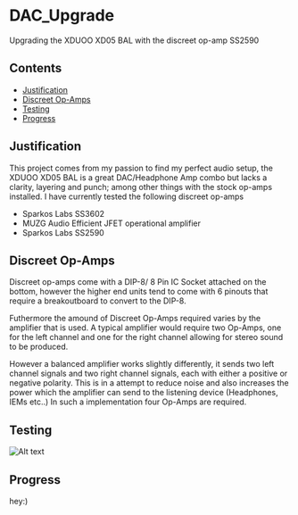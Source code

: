 # DAC_Upgrade
Upgrading the XDUOO XD05 BAL with the discreet op-amp SS2590


## Contents
* [Justification](#Justification)
* [Discreet Op-Amps](#Discreet-Op-Amps)
* [Testing](#Testing)
* [Progress](#Progress)

## Justification
This project comes from my passion to find my perfect audio setup, the XDUOO XD05 BAL is a great DAC/Headphone Amp combo but lacks a clarity, layering and punch; among other things with the stock op-amps installed.
I have currently tested the following discreet op-amps
* Sparkos Labs SS3602
* MUZG Audio Efficient JFET operational amplifier
* Sparkos Labs SS2590



## Discreet Op-Amps

Discreet op-amps come with a DIP-8/ 8 Pin IC Socket attached on the bottom, however the higher end units tend to come with 6 pinouts that require a breakoutboard to convert to the DIP-8.

Futhermore the amound of Discreet Op-Amps required varies by the amplifier that is used. A typical amplifier would require two Op-Amps, one for the left channel and one for the right channel allowing for stereo sound to be produced.

However a balanced amplifier works slightly differently, it sends two left channel signals and two right channel signals, each with either a positive or negative polarity. This is in a attempt to reduce noise and also increases the power which the amplifier can send to the listening device (Headphones, IEMs etc..) 
In such a implementation four Op-Amps are required.

## Testing

![Alt text](/../RavingSmurfGB/DAC_Upgrade/blob/main/images/balanced_amplification.png?raw=true "Optional Title")

## Progress

hey:)
